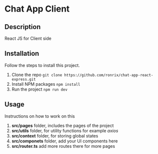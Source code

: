 # Chat App Client

## Description

React JS for Client side

## Installation

Follow the steps to install this project.

1. Clone the repo
   `git clone https://github.com/ronrix/chat-app-react-express.git`
2. Install NPM packages
   `npm install`
3. Run the project
   `npm run dev`

## Usage

Instructions on how to work on this

1. **src/pages** folder, includes the pages of the project
2. **src/utils** folder, for utility functions for example _axios_
3. **src/context** folder, for storing global states
4. **src/componets** folder, add your UI components here
5. **src/router.ts** add more routes there for more pages
